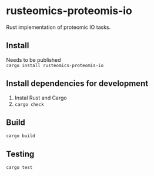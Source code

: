 # rusteomics-proteomis-io
Rust implementation of proteomic IO tasks.

## Install
Needs to be published   
`cargo install rusteomics-proteomis-io`

## Install dependencies for development
1. Instal Rust and Cargo 
2. `cargo check`

## Build
`cargo build`

## Testing
`cargo test`